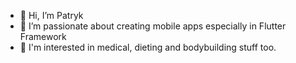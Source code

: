 - 👋 Hi, I’m Patryk
- 👀 I’m passionate about creating mobile apps especially in Flutter Framework
- 🌱 I'm interested in medical, dieting and bodybuilding stuff too.
